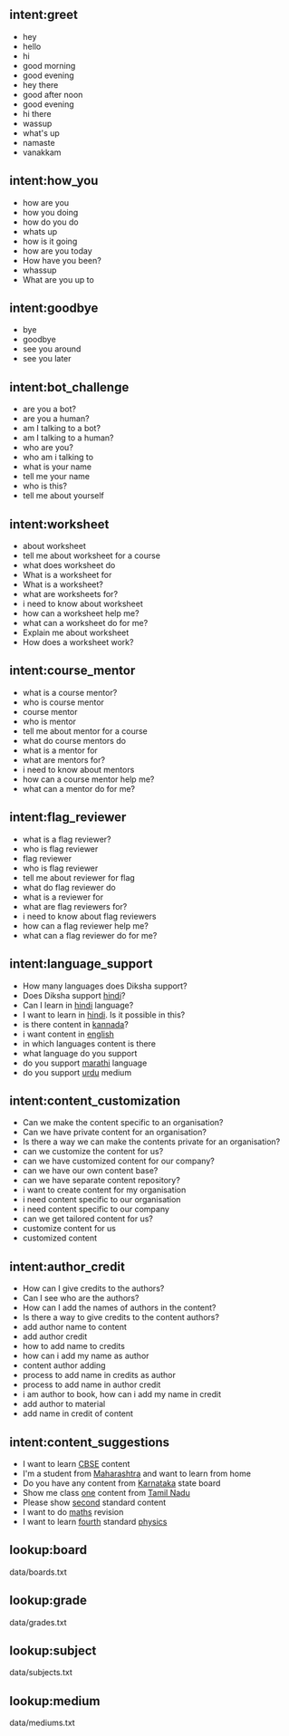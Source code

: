 ## intent:greet
- hey
- hello
- hi
- good morning
- good evening
- hey there
- good after noon
- good evening
- hi there
- wassup
- what's up
- namaste
- vanakkam

## intent:how_you
- how are you
- how you doing
- how do you do
- whats up
- how is it going
- how are you today
- How have you been?
- whassup
- What are you up to

## intent:goodbye
- bye
- goodbye
- see you around
- see you later

## intent:bot_challenge
- are you a bot?
- are you a human?
- am I talking to a bot?
- am I talking to a human?
- who are you?
- who am i talking to
- what is your name
- tell me your name
- who is this?
- tell me about yourself

## intent:worksheet
- about worksheet
- tell me about worksheet for a course
- what does worksheet do
- What is a worksheet for
- What is a worksheet?
- what are worksheets for?
- i need to know about worksheet
- how can a worksheet help me?
- what can a worksheet do for me?
- Explain me about worksheet
- How does a worksheet work?

## intent:course_mentor
- what is a course mentor?
- who is course mentor
- course mentor
- who is mentor
- tell me about mentor for a course
- what do course mentors do
- what is a mentor for
- what are mentors for?
- i need to know about mentors
- how can a course mentor help me?
- what can a mentor do for me?

## intent:flag_reviewer
- what is a flag reviewer?
- who is flag reviewer
- flag reviewer
- who is flag reviewer
- tell me about reviewer for flag
- what do flag reviewer do
- what is a reviewer for
- what are flag reviewers for?
- i need to know about flag reviewers
- how can a flag reviewer help me?
- what can a flag reviewer do for me?

## intent:language_support
- How many languages does Diksha support?
- Does Diksha support [hindi](medium)?
- Can I learn in [hindi](medium) language?
- I want to learn in [hindi](medium). Is it possible in this?
- is there content in [kannada](medium)?
- i want content in [english](medium)
- in which languages content is there
- what language do you support
- do you support [marathi](medium) language
- do you support [urdu](medium) medium

## intent:content_customization
- Can we make the content specific to an organisation?
- Can we have private content for an organisation?
- Is there a way we can make the contents private for an organisation?
- can we customize the content for us?
- can we have customized content for our company?
- can we have our own content base?
- can we have separate content repository?
- i want to create content for my organisation
- i need content specific to our organisation
- i need content specific to our company
- can we get tailored content for us?
- customize content for us
- customized content

## intent:author_credit
- How can I give credits to the authors?
- Can I see who are the authors?
- How can I add the names of authors in the content?
- Is there a way to give credits to the content authors?
- add author name to content
- add author credit
- how to add name to credits
- how can i add my name as author
- content author adding
- process to add name in credits as author
- process to add name in author credit
- i am author to book, how can i add my name in credit
- add author to material
- add name in credit of content

## intent:content_suggestions
- I want to learn [CBSE](board) content
- I'm a student from [Maharashtra](board) and want to learn from home
- Do you have any content from [Karnataka](board) state board
- Show me class [one](grade) content from [Tamil Nadu](board)
- Please show [second](grade) standard content
- I want to do [maths](subject) revision
- I want to learn [fourth](grade) standard [physics](subject)

## lookup:board
data/boards.txt

## lookup:grade
data/grades.txt

## lookup:subject
data/subjects.txt

## lookup:medium
data/mediums.txt
  

